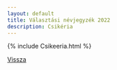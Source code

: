 ```yaml
---
layout: default
title: Választási névjegyzék 2022
description: Csikéria
---
```


{% include Csikeeria.html %}

[Vissza](./)